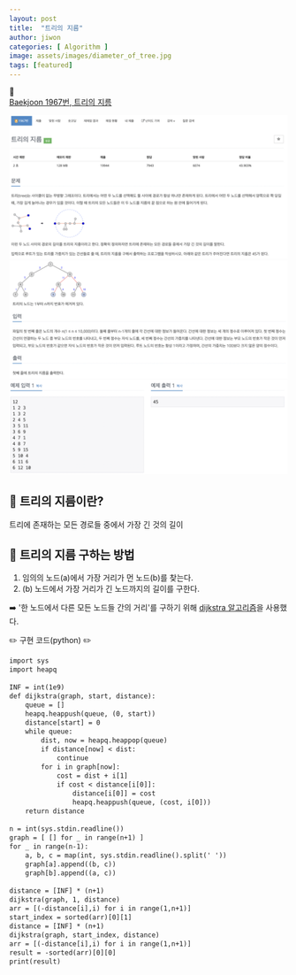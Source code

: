 ```yaml
---
layout: post
title:  "트리의 지름"
author: jiwon
categories: [ Algorithm ]
image: assets/images/diameter_of_tree.jpg
tags: [featured]
---
```


 
📑  
[Baekjoon 1967번, 트리의 지름](https://www.acmicpc.net/problem/1967) 
 

  
![image info](/assets/images/tree_1.png)  
![image info](/assets/images/tree_2.png)  
![image info](/assets/images/tree_3.png)
## 🤔 트리의 지름이란?  
트리에 존재하는 모든 경로들 중에서 가장 긴 것의 길이
## 🧐 트리의 지름 구하는 방법  
1. 임의의 노드(a)에서 가장 거리가 먼 노드(b)를 찾는다.
2. (b) 노드에서 가장 거리가 긴 노드까지의 길이를 구한다.   

➡️  '한 노드에서 다른 모든 노드들 간의 거리'를 구하기 위해 [dijkstra 알고리즘](https://en.wikipedia.org/wiki/Dijkstra%27s_algorithm)을 사용했다.
 
✏️ 구현 코드(python) ✏️

```
import sys
import heapq

INF = int(1e9)
def dijkstra(graph, start, distance):
    queue = []
    heapq.heappush(queue, (0, start))
    distance[start] = 0
    while queue:
        dist, now = heapq.heappop(queue)
        if distance[now] < dist:
            continue
        for i in graph[now]:
            cost = dist + i[1]
            if cost < distance[i[0]]:
                distance[i[0]] = cost
                heapq.heappush(queue, (cost, i[0]))
    return distance

n = int(sys.stdin.readline())
graph = [ [] for _ in range(n+1) ]
for _ in range(n-1):
    a, b, c = map(int, sys.stdin.readline().split(' '))
    graph[a].append((b, c))
    graph[b].append((a, c))

distance = [INF] * (n+1)
dijkstra(graph, 1, distance)
arr = [(-distance[i],i) for i in range(1,n+1)]
start_index = sorted(arr)[0][1]
distance = [INF] * (n+1)
dijkstra(graph, start_index, distance)
arr = [(-distance[i],i) for i in range(1,n+1)]
result = -sorted(arr)[0][0]
print(result)
```


